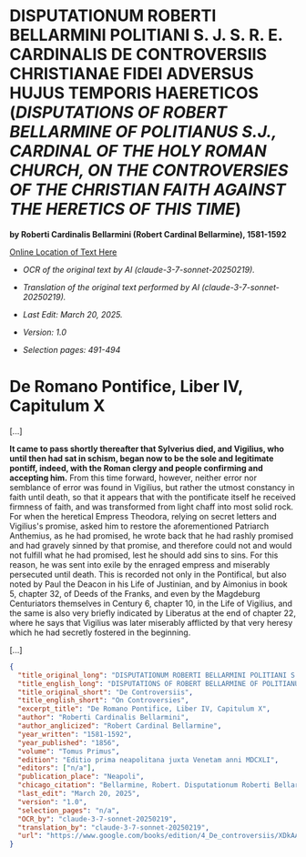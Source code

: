 # DISPUTATIONUM ROBERTI BELLARMINI POLITIANI S. J. S. R. E. CARDINALIS DE CONTROVERSIIS CHRISTIANAE FIDEI ADVERSUS HUJUS TEMPORIS HAERETICOS (*DISPUTATIONS OF ROBERT BELLARMINE OF POLITIANUS S.J., CARDINAL OF THE HOLY ROMAN CHURCH, ON THE CONTROVERSIES OF THE CHRISTIAN FAITH AGAINST THE HERETICS OF THIS TIME*)

**by Roberti Cardinalis Bellarmini (Robert Cardinal Bellarmine), 1581-1592**

[Online Location of Text Here](https://www.google.com/books/edition/4_De_controversiis/XDkAAAAAYAAJ?hl=en&gbpv=1&pg=PA491&printsec=frontcover)

- *OCR of the original text by AI (claude-3-7-sonnet-20250219).*

- *Translation of the original text performed by AI (claude-3-7-sonnet-20250219).*

- *Last Edit: March 20, 2025.*

- *Version: 1.0*

- *Selection pages: 491-494*

# De Romano Pontifice, Liber IV, Capitulum X

[...]

**It came to pass shortly thereafter that Sylverius died, and Vigilius, who until then had sat in schism, began now to be the sole and legitimate pontiff, indeed, with the Roman clergy and people confirming and accepting him.** From this time forward, however, neither error nor semblance of error was found in Vigilius, but rather the utmost constancy in faith until death, so that it appears that with the pontificate itself he received firmness of faith, and was transformed from light chaff into most solid rock. For when the heretical Empress Theodora, relying on secret letters and Vigilius's promise, asked him to restore the aforementioned Patriarch Anthemius, as he had promised, he wrote back that he had rashly promised and had gravely sinned by that promise, and therefore could not and would not fulfill what he had promised, lest he should add sins to sins. For this reason, he was sent into exile by the enraged empress and miserably persecuted until death. This is recorded not only in the Pontifical, but also noted by Paul the Deacon in his Life of Justinian, and by Aimonius in book 5, chapter 32, of Deeds of the Franks, and even by the Magdeburg Centuriators themselves in Century 6, chapter 10, in the Life of Vigilius, and the same is also very briefly indicated by Liberatus at the end of chapter 22, where he says that Vigilius was later miserably afflicted by that very heresy which he had secretly fostered in the beginning.

[...]

```json
{
  "title_original_long": "DISPUTATIONUM ROBERTI BELLARMINI POLITIANI S. J. S. R. E. CARDINALIS DE CONTROVERSIIS CHRISTIANAE FIDEI ADVERSUS HUJUS TEMPORIS HAERETICOS",
  "title_english_long": "DISPUTATIONS OF ROBERT BELLARMINE OF POLITIANUS S.J., CARDINAL OF THE HOLY ROMAN CHURCH, ON THE CONTROVERSIES OF THE CHRISTIAN FAITH AGAINST THE HERETICS OF THIS TIME",
  "title_original_short": "De Controversiis",
  "title_english_short": "On Controversies",
  "excerpt_title": "De Romano Pontifice, Liber IV, Capitulum X",
  "author": "Roberti Cardinalis Bellarmini",
  "author_anglicized": "Robert Cardinal Bellarmine",
  "year_written": "1581-1592",
  "year_published": "1856",
  "volume": "Tomus Primus",
  "edition": "Editio prima neapolitana juxta Venetam anni MDCXLI",
  "editors": ["n/a"],
  "publication_place": "Neapoli",
  "chicago_citation": "Bellarmine, Robert. Disputationum Roberti Bellarmini Politiani S. J. S. R. E. Cardinalis De Controversiis Christianae Fidei Adversus Hujus Temporis Haereticos, Tomus Primus. Neapoli: Apud Josephum Giuliano Editorem, 1856.",
  "last_edit": "March 20, 2025",
  "version": "1.0",
  "selection_pages": "n/a",
  "OCR_by": "claude-3-7-sonnet-20250219",
  "translation_by": "claude-3-7-sonnet-20250219",
  "url": "https://www.google.com/books/edition/4_De_controversiis/XDkAAAAAYAAJ?hl=en&gbpv=1&pg=PA491&printsec=frontcover"
}
```
